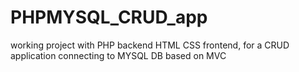 # PHPMYSQL_CRUD_app

working project with PHP backend HTML CSS frontend, for a CRUD application connecting to MYSQL DB based on MVC
